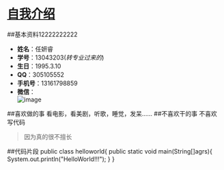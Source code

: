 # [自我介绍](https://github.com/SSE-13/SSE_13043203)
##基本资料12222222222
* **姓名**：任妍睿
* **学号**：13043203(*转专业过来的*)
* **生日**：1995.3.10
* **QQ**：305105552
* **手机号**：13161798859
* **微信**：
 <br>![image](http://i11.tietuku.com/1f72ac833e75a0ba.jpg)

##喜欢做的事
看电影，看美剧，听歌，睡觉，发呆......
##不喜欢干的事
不喜欢写代码
>因为真的很不擅长

##代码片段
     public class helloworld{
      public static void main(String[]agrs){
       System.out.println("HelloWorld!!!");
      }
     }
